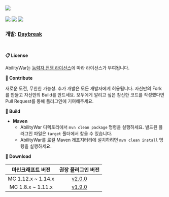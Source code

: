 # <img src="https://user-images.githubusercontent.com/39194432/63667961-92d56000-c810-11e9-9fb4-f62483c23ff4.png">
<img src="https://img.shields.io/github/v/release/DayBreak365/AbilityWar?style=flat-square"></img>
<img src="https://img.shields.io/github/downloads/DayBreak365/AbilityWar/total?style=flat-square"></img>
<img src="https://img.shields.io/github/last-commit/DayBreak365/AbilityWar?style=flat-square"></img>
### 개발: [Daybreak](https://github.com/DayBreak365)
<br/>

**📋 License**

AbilityWar는 [능력자 전쟁 라이선스](https://github.com/DayBreak365/AbilityWar/blob/master/LICENSE.md)에 따라 라이선스가 부여됩니다.

**📎 Contribute**

새로운 도전, 무한한 가능성. 추가 개발은 모든 개발자에게 허용됩니다. 자신만의 Fork를 만들고 자신만의 Build를 만드세요.
모두에게 알리고 싶은 참신한 코드를 작성했다면 Pull Request를 통해 플러그인에 기여해주세요.

**🔧 Build**
- **Maven**
    - AbilityWar 디렉토리에서 `mvn clean package` 명령을 실행하세요. 빌드된 플러그인 파일은 `target` 폴더에서 찾을 수 있습니다.
    - AbilityWar를 로컬 Maven 레포지터리에 설치하려면 `mvn clean install` 명령을 실행하세요.

**🔗 Download**

| 마인크래프트 버전 | 권장 플러그인 버전 |
|:----:|:----:|
| MC 1.12.x ~ 1.14.x | [v2.0.0](https://github.com/DayBreak365/AbilityWar/releases/download/20191021/AbilityWar-2.0.0.jar) |
| MC 1.8.x ~ 1.11.x | [v1.9.0](https://github.com/DayBreak365/AbilityWar/releases/download/20190725-1/AbilityWar.jar) |
